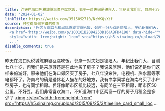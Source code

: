 ```yaml
---
title: 昨天在海口免税城陈麻婆豆腐吃饭，邻座一对夫妇是德阳人，年纪比我们大，目测七八十岁，问我们是来旅游还是在此地买了房子？我说来旅游，他们说还是你们这样来旅...
date: '2024-01-02'
linkTitle: https://weibo.com/3515092710/NzWKQsXif
source: 种豆得瓜谢不谦的微博
description: '昨天在海口免税城陈麻婆豆腐吃饭，邻座一对夫妇是德阳人，年纪比我们大，目测七八十岁，问我们是来旅游还是在此地买了房子？我说来旅游，他们说还是你们这样来旅游好。原来他们在海口郊区买了房子，七八年没来住，电视机、热水器等家电都坏了。海南岛的确是退休老人猫冬的好地方，我有中学同学在海南岛买了小户型房子，也有同学租房。但好像距市区都比较远，有同学在三亚租房，距市区50公里，不好耍。我们非常喜欢海口，不知道海口市区两室一厅的房子月租金是多少？
  <a href="http://weibo.com/p/100101B2094253D16CABFD4198" data-hide=""><span class="url-icon"><img
  style="width: 1rem;height: 1rem" src="https://h5.sinaimg.cn/upload/2015/09/25/3/timeline_card_small_loc
  ...'
disable_comments: true
---
```

昨天在海口免税城陈麻婆豆腐吃饭，邻座一对夫妇是德阳人，年纪比我们大，目测七八十岁，问我们是来旅游还是在此地买了房子？我说来旅游，他们说还是你们这样来旅游好。原来他们在海口郊区买了房子，七八年没来住，电视机、热水器等家电都坏了。海南岛的确是退休老人猫冬的好地方，我有中学同学在海南岛买了小户型房子，也有同学租房。但好像距市区都比较远，有同学在三亚租房，距市区50公里，不好耍。我们非常喜欢海口，不知道海口市区两室一厅的房子月租金是多少？ <a href="http://weibo.com/p/100101B2094253D16CABFD4198" data-hide=""><span class="url-icon"><img style="width: 1rem;height: 1rem" src="https://h5.sinaimg.cn/upload/2015/09/25/3/timeline_card_small_loc ...